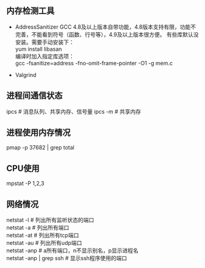 ## 内存检测工具
* AddressSanitizer
GCC 4.8及以上版本自带功能，4.8版本支持有限，功能不完善，不能看到符号（函数、行号等），4.9及以上版本很方便。
有些库默认没安装。需要手动安装下：  
yum install libasan  
编译时加入指定库选项：  
gcc -fsanitize=address -fno-omit-frame-pointer -O1 -g mem.c

* Valgrind


## 进程间通信状态
ipcs    # 消息队列、共享内存、信号量
ipcs -m # 共享内存

## 进程使用内存情况
pmap -p 37682 | grep total

## CPU使用
mpstat -P 1,2,3

## 网络情况
netstat -l    # 列出所有监听状态的端口  
netstat -a    # 列出所有端口  
netstat -at   # 列出所有tcp端口  
netstat -au   # 列出所有udp端口  
netstat -anp  # a所有端口，n不显示别名，p显示进程名  
netstat -anp | grep ssh  # 显示ssh程序使用的端口  
